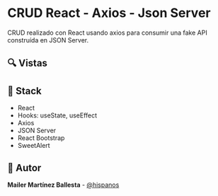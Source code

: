 # CRUD React - Axios - Json Server
CRUD realizado con React usando axios para consumir una fake API construída en JSON Server. 

## 🔍 Vistas 

<!-- ### 💻 Desktop

![Vista desktop](https://i.imgur.com/T2NDoiN.jpg)

 -->


## 📌 Stack

- React
- Hooks: useState, useEffect
- Axios
- JSON Server
- React Bootstrap
- SweetAlert

## 🌟 Autor

**Mailer Martínez Ballesta** - [@hispanos](https://github.com/hispanos)

